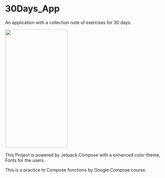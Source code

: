 # 30Days_App
An application with a collection note of exercises for 30 days.

<img src = https://github.com/raghul3/30Days_App/assets/81759525/85a130be-0ade-44e9-95ed-651e482e340d width=200 height=380>


This Project is powered by Jetpack Compose with a enhanced color theme, Fonts for the users.

This is a practice to Compose functions by Google Compose course.


